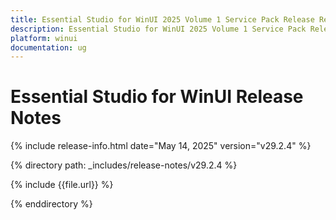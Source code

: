 ```yaml
---
title: Essential Studio for WinUI 2025 Volume 1 Service Pack Release Release Notes  
description: Essential Studio for WinUI 2025 Volume 1 Service Pack Release Release Notes  
platform: winui
documentation: ug
---
```


# Essential Studio for WinUI  Release Notes  

{% include release-info.html date="May 14, 2025"  version="v29.2.4" %} 

{% directory path: _includes/release-notes/v29.2.4 %}

{% include {{file.url}} %}

{% enddirectory %}